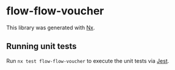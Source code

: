 # flow-flow-voucher

This library was generated with [Nx](https://nx.dev).

## Running unit tests

Run `nx test flow-flow-voucher` to execute the unit tests via [Jest](https://jestjs.io).
